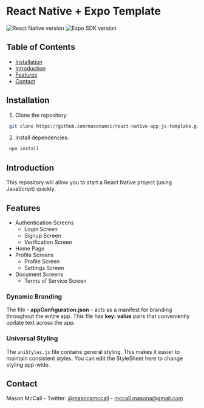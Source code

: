 # React Native + Expo Template

![React Native version](https://img.shields.io/badge/react--native-v0.79.3-61DBFB)
![Expo SDK version](https://img.shields.io/badge/expo-v53.0.10-white)

## Table of Contents
- [Installation](#installation)
- [Introduction](#introduction)
- [Features](#features)
- [Contact](#contact)

## Installation
1. Clone the repository:
```bash
 git clone https://github.com/masonamcc/react-native-app-js-template.git
```

2. Install dependencies:
```bash
 npm install
 ```

## Introduction
This repository will allow you to start a React Native project (using JavaScript) quickly.

## Features
- Authentication Screens
  - Login Screen
  - Signup Screen
  - Verification Screen
- Home Page
- Profile Screens
  - Profile Screen
  - Settings Screen
- Document Screens
  - Terms of Service Screen
### Dynamic Branding
The file - **appConfiguration.json** - acts as a manifest for branding throughout the entire app. This file has **key: value** pairs that conveniently update text across the app.

### Universal Styling
The `uniStyles.js` file contains general styling. This makes it easier to maintain consistent styles. You can edit the StyleSheet here to change styling app-wide.





## Contact

Mason McCall - Twitter: [@masonamccall](https://twitter.com/masonamccall) - mccall.masona@gmail.com

